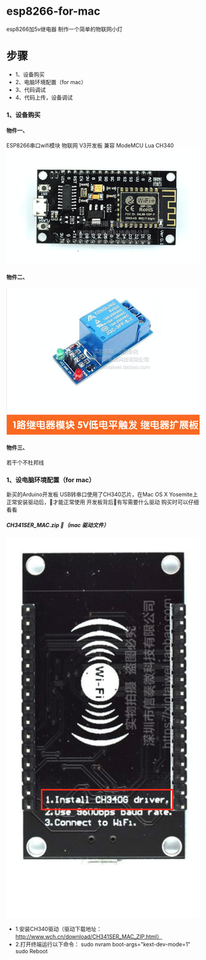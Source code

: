 # esp8266-for-mac
esp8266加5v继电器 制作一个简单的物联网小灯

# 步骤
* 1、设备购买
* 2、电脑环境配置（for mac）
* 3、代码调试
* 4、代码上传，设备调试

### 1、设备购买

#### 物件一、
ESP8266串口wifi模块 物联网 V3开发板 兼容 ModeMCU Lua CH340
![图片](https://github.com/YYBT/esp8266-for-mac/blob/master/1.png?raw=true)
#### 物件二、
![图片](https://github.com/YYBT/esp8266-for-mac/blob/master/2.png?raw=true)
#### 物件三、
若干个不杜邦线

### 1、设电脑环境配置（for mac）
新买的Arduino开发板 USB转串口使用了CH340芯片，在Mac OS X Yosemite上正常安装驱动后，才能正常使用
开发板背后有写需要什么驱动 购买时可以仔细看看
##### CH341SER_MAC.zip （mac 驱动文件）
![图片](https://github.com/YYBT/esp8266-for-mac/blob/master/3.png?raw=true)
* 1.安装CH340驱动（驱动下载地址：http://www.wch.cn/download/CH341SER_MAC_ZIP.html）
* 2.打开终端运行以下命令：
sudo nvram boot-args="kext-dev-mode=1"
sudo Reboot

